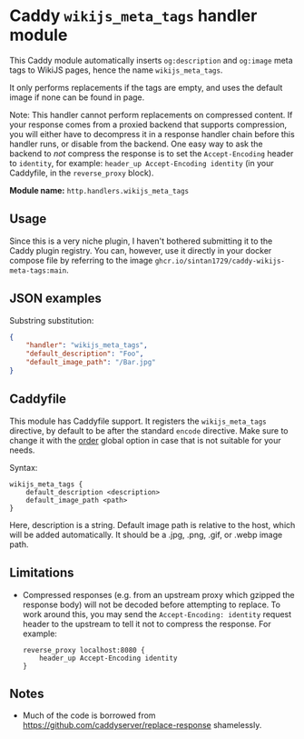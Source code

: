 Caddy `wikijs_meta_tags` handler module
=======================================

This Caddy module automatically inserts `og:description` and `og:image` meta tags to WikiJS pages, hence the name `wikijs_meta_tags`.

It only performs replacements if the tags are empty, and uses the default image if none can be found in page.

Note: This handler cannot perform replacements on compressed content. If your response comes from a proxied backend that supports compression,
you will either have to decompress it in a response handler chain before this handler runs, or disable from the backend. One easy way to ask the
backend to _not_ compress the response is to set the `Accept-Encoding` header to `identity`, for example: `header_up Accept-Encoding identity`
(in your Caddyfile, in the `reverse_proxy` block).

**Module name:** `http.handlers.wikijs_meta_tags`

## Usage

Since this is a very niche plugin, I haven't bothered submitting it to the Caddy plugin registry. You can, however, use it directly in your
docker compose file by referring to the image `ghcr.io/sintan1729/caddy-wikijs-meta-tags:main`.


## JSON examples

Substring substitution:

```json
{
	"handler": "wikijs_meta_tags",
	"default_description": "Foo",
	"default_image_path": "/Bar.jpg"
}
```


## Caddyfile

This module has Caddyfile support. It registers the `wikijs_meta_tags` directive, by default to be after the standard `encode` directive.
Make sure to change it with the [order](https://caddyserver.com/docs/caddyfile/directives#directive-order) global option in case that is not
suitable for your needs.

Syntax:

```
wikijs_meta_tags {
	default_description <description>
	default_image_path <path>
}
```

Here, description is a string. Default image path is relative to the host, which will be added automatically. It should be a .jpg, .png, .gif, or .webp
image path.


## Limitations

- Compressed responses (e.g. from an upstream proxy which gzipped the response body) will not be decoded before attempting to replace. To work around
this, you may send the `Accept-Encoding: identity` request header to the upstream to tell it not to compress the response. For example:

      reverse_proxy localhost:8080 {
          header_up Accept-Encoding identity
      }

## Notes
- Much of the code is borrowed from https://github.com/caddyserver/replace-response shamelessly.
